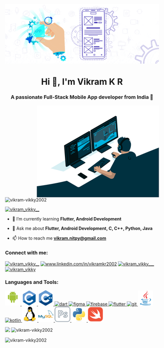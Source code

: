 [![MasterHead](https://github.com/vikram-vikky2002/vikram-vikky2002/blob/46c9c9eb5296bf20a3f3f03fa3933a7a6922490e/mobile-app.gif)](www.linkedin.com/in/vikramramesh2002)
<h1 align="center">Hi 👋, I'm Vikram K R</h1>

<h3 align="center">A passionate Full-Stack Mobile App developer from India 📱 </h3>
<img align="right" alt="Coding" width="400" src="https://github.com/vikram-vikky2002/vikram-vikky2002/blob/46c9c9eb5296bf20a3f3f03fa3933a7a6922490e/fcf7fd0c619bb87706533079240915f3.gif">

<p align="left"> <img src="https://komarev.com/ghpvc/?username=vikram-vikky2002&label=Profile%20views&color=0e75b6&style=flat" alt="vikram-vikky2002" /> </p>


<p align="left"> <a href="https://www.linkedin.com/in/vikramkr2002/" target="blank"><img src="https://img.shields.io/twitter/follow/vikram_vikky__?logo=linkedin&style=for-the-badge" alt="vikram_vikky__" /></a> </p>

- 🌱 I’m currently learning **Flutter, Android Development**

- 💬 Ask me about **Flutter, Android Development, C, C++, Python, Java**

- 📫 How to reach me **vikram.nitpy@gmail.com**

<h3 align="left">Connect with me:</h3>
<p align="left">
<a href="https://twitter.com/vikram_vikky__" target="blank"><img align="center" src="https://raw.githubusercontent.com/rahuldkjain/github-profile-readme-generator/master/src/images/icons/Social/twitter.svg" alt="vikram_vikky__" height="30" width="40" /></a>
<a href="www.linkedin.com/in/vikramkr2002" target="blank"><img align="center" src="https://raw.githubusercontent.com/rahuldkjain/github-profile-readme-generator/master/src/images/icons/Social/linked-in-alt.svg" alt="www.linkedin.com/in/vikramkr2002" height="30" width="40" /></a>
<a href="https://instagram.com/vikram_vikky___" target="blank"><img align="center" src="https://raw.githubusercontent.com/rahuldkjain/github-profile-readme-generator/master/src/images/icons/Social/instagram.svg" alt="vikram_vikky___" height="30" width="40" /></a>
<a href="https://www.codechef.com/users/vikram_vikky" target="blank"><img align="center" src="https://cdn.jsdelivr.net/npm/simple-icons@3.1.0/icons/codechef.svg" alt="vikram_vikky" height="30" width="40" /></a>
</p>

<h3 align="left">Languages and Tools:</h3>
<p align="left"> <a href="https://developer.android.com" target="_blank" rel="noreferrer"> <img src="https://raw.githubusercontent.com/devicons/devicon/master/icons/android/android-original-wordmark.svg" alt="android" width="50" height="50"/> </a> <a href="https://www.cprogramming.com/" target="_blank" rel="noreferrer"> <img src="https://raw.githubusercontent.com/devicons/devicon/master/icons/c/c-original.svg" alt="c" width="50" height="50"/> </a> <a href="https://www.w3schools.com/cpp/" target="_blank" rel="noreferrer"> <img src="https://raw.githubusercontent.com/devicons/devicon/master/icons/cplusplus/cplusplus-original.svg" alt="cplusplus" width="50" height="50"/> </a> <a href="https://dart.dev" target="_blank" rel="noreferrer"> <img src="https://www.vectorlogo.zone/logos/dartlang/dartlang-icon.svg" alt="dart" width="50" height="50"/> </a> <a href="https://www.figma.com/" target="_blank" rel="noreferrer"> <img src="https://www.vectorlogo.zone/logos/figma/figma-icon.svg" alt="figma" width="50" height="50"/> </a> <a href="https://firebase.google.com/" target="_blank" rel="noreferrer"> <img src="https://www.vectorlogo.zone/logos/firebase/firebase-icon.svg" alt="firebase" width="50" height="50"/> </a> <a href="https://flutter.dev" target="_blank" rel="noreferrer"> <img src="https://www.vectorlogo.zone/logos/flutterio/flutterio-icon.svg" alt="flutter" width="50" height="50"/> </a> <a href="https://git-scm.com/" target="_blank" rel="noreferrer"> <img src="https://www.vectorlogo.zone/logos/git-scm/git-scm-icon.svg" alt="git" width="50" height="50"/> </a> <a href="https://www.java.com" target="_blank" rel="noreferrer"> <img src="https://raw.githubusercontent.com/devicons/devicon/master/icons/java/java-original.svg" alt="java" width="50" height="50"/> </a> <a href="https://kotlinlang.org" target="_blank" rel="noreferrer"> <img src="https://www.vectorlogo.zone/logos/kotlinlang/kotlinlang-icon.svg" alt="kotlin" width="50" height="50"/> </a> <a href="https://www.linux.org/" target="_blank" rel="noreferrer"> <img src="https://raw.githubusercontent.com/devicons/devicon/master/icons/linux/linux-original.svg" alt="linux" width="50" height="50"/> </a> <a href="https://www.mysql.com/" target="_blank" rel="noreferrer"> <img src="https://raw.githubusercontent.com/devicons/devicon/master/icons/mysql/mysql-original-wordmark.svg" alt="mysql" width="50" height="50"/> </a> <a href="https://www.photoshop.com/en" target="_blank" rel="noreferrer"> <img src="https://raw.githubusercontent.com/devicons/devicon/master/icons/photoshop/photoshop-line.svg" alt="photoshop" width="50" height="50"/> </a> <a href="https://www.python.org" target="_blank" rel="noreferrer"> <img src="https://raw.githubusercontent.com/devicons/devicon/master/icons/python/python-original.svg" alt="python" width="50" height="50"/> </a> <a href="https://developer.apple.com/swift/" target="_blank" rel="noreferrer"> <img src="https://raw.githubusercontent.com/devicons/devicon/master/icons/swift/swift-original.svg" alt="swift" width="50" height="50"/> </a> </p>

<p><img align="left" src=https://github-readme-stats-sigma-five.vercel.app/api/top-langs/?username=vikram-vikky2002&theme=radical&line_height=40&hide=css"/> </p>

<p>&nbsp;<img align="center" src="https://github-readme-stats-sigma-five.vercel.app/api?username=vikram-vikky2002&show_icons=true&locale=en&theme=radical" alt="vikram-vikky2002" /></p>

<p><img align="center" src="https://github-readme-streak-stats.herokuapp.com/?user=vikram-vikky2002&theme=radical" alt="vikram-vikky2002" /></p>

